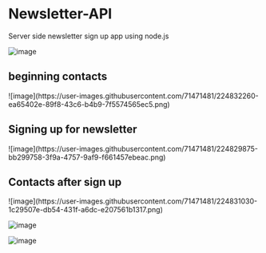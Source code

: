 # Newsletter-API
Server side newsletter sign up app using node.js

![image](https://user-images.githubusercontent.com/71471481/224829796-9ea30626-fd83-4cbe-8270-2c00e57c4561.png)

<h2> beginning contacts </h2>
![image](https://user-images.githubusercontent.com/71471481/224832260-ea65402e-89f8-43c6-b4b9-7f5574565ec5.png)


<h2> Signing up for newsletter </h2>
![image](https://user-images.githubusercontent.com/71471481/224829875-bb299758-3f9a-4757-9af9-f661457ebeac.png)

<h2> Contacts after sign up </h2>
![image](https://user-images.githubusercontent.com/71471481/224831030-1c29507e-db54-431f-a6dc-e207561b1317.png)



![image](https://user-images.githubusercontent.com/71471481/224830426-fa35c39b-7052-4ba8-b231-91609b2b4016.png)

![image](https://user-images.githubusercontent.com/71471481/224831741-2d8c9518-967a-45df-ae41-e6978bbefe8b.png)
